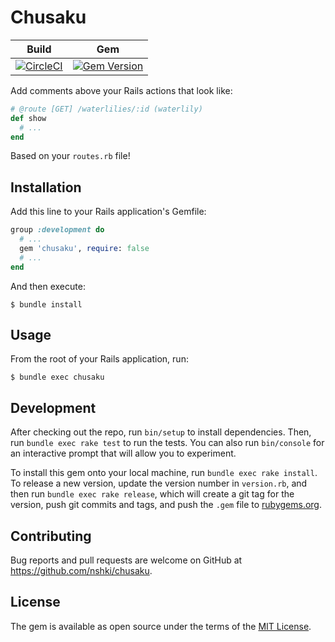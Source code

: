 # Chusaku

| Build | Gem |
|-------|-----|
|[![CircleCI](https://circleci.com/gh/nshki/chusaku.svg?style=svg&circle-token=e1917972632f242932171de0ca5443148e83151c)](https://circleci.com/gh/nshki/chusaku)|[![Gem Version](https://badge.fury.io/rb/chusaku.svg)](https://badge.fury.io/rb/chusaku)|

Add comments above your Rails actions that look like:

```ruby
# @route [GET] /waterlilies/:id (waterlily)
def show
  # ...
end
```

Based on your `routes.rb` file!


## Installation

Add this line to your Rails application's Gemfile:

```ruby
group :development do
  # ...
  gem 'chusaku', require: false
  # ...
end
```

And then execute:

```
$ bundle install
```


## Usage

From the root of your Rails application, run:

```
$ bundle exec chusaku
```


## Development

After checking out the repo, run `bin/setup` to install dependencies. Then, run `bundle exec rake test` to run the tests. You can also run `bin/console` for an interactive prompt that will allow you to experiment.

To install this gem onto your local machine, run `bundle exec rake install`. To release a new version, update the version number in `version.rb`, and then run `bundle exec rake release`, which will create a git tag for the version, push git commits and tags, and push the `.gem` file to [rubygems.org](https://rubygems.org).


## Contributing

Bug reports and pull requests are welcome on GitHub at https://github.com/nshki/chusaku.


## License

The gem is available as open source under the terms of the [MIT License](https://opensource.org/licenses/MIT).
